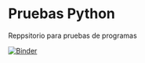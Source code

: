 # Pruebas Python
Reppsitorio para pruebas de programas

[![Binder](https://mybinder.org/badge_logo.svg)](https://mybinder.org/v2/gh/rafneta/PruebasPython/master)
